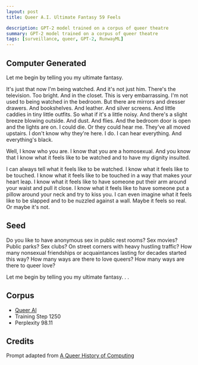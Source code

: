 ```yaml
---
layout: post
title: Queer A.I. Ultimate Fantasy 59 Feels

description: GPT-2 model trained on a corpus of queer theatre
summary: GPT-2 model trained on a corpus of queer theatre
tags: [surveillance, queer, GPT-2, RunwayML]
---
```


## Computer Generated

Let me begin by telling you my ultimate fantasy.

It's just that now I'm being watched. And it's not just him. There's the television. Too bright. And in the closet. This is very embarrassing. I'm not used to being watched in the bedroom. But there are mirrors and dresser drawers. And bookshelves. And leather. And silver screens. And little caddies in tiny little outfits. So what if it's a little noisy. And there's a slight breeze blowing outside. And dust. And flies. And the bedroom door is open and the lights are on. I could die. Or they could hear me. They've all moved upstairs. I don't know why they're here. I do. I can hear everything. And everything's black.

Well, I know who you are. I know that you are a homosexual. And you know that I know what it feels like to be watched and to have my dignity insulted.

I can always tell what it feels like to be watched. I know what it feels like to be touched. I know what it feels like to be touched in a way that makes your heart leap. I know what it feels like to have someone put their arm around your waist and pull it close. I know what it feels like to have someone put a pillow around your neck and try to kiss you. I can even imagine what it feels like to be slapped and to be nuzzled against a wall. Maybe it feels so real. Or maybe it's not.

## Seed

Do you like to have anonymous sex in public rest rooms? Sex movies? Public parks? Sex clubs? On street corners with heavy hustling traffic? How many nonsexual friendships or acquaintances lasting for decades started this way? How many ways are there to love queers? How many ways are there to queer love?

Let me begin by telling you my ultimate fantasy. . .

## Corpus

- [Queer AI](/queerai)
- Training Step 1250
- Perplexity 98.11

## Credits

Prompt adapted from [A Queer History of Computing](https://rhizome.org/editorial/2013/feb/19/queer-computing-1/)

